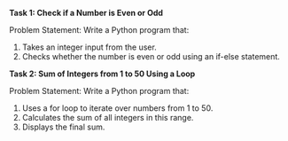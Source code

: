 **Task 1: Check if a Number is Even or Odd**

Problem Statement:  Write a Python program that:
1. 	Takes an integer input from the user.
2. 	Checks whether the number is even or odd using an if-else statement.

**Task 2: Sum of Integers from 1 to 50 Using a Loop**
 
Problem Statement: Write a Python program that:
1.   Uses a for loop to iterate over numbers from 1 to 50.
2.   Calculates the sum of all integers in this range.
3.   Displays the final sum.

